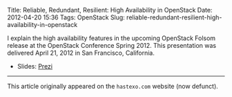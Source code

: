 Title: Reliable, Redundant, Resilient: High Availability in OpenStack
Date: 2012-04-20 15:36
Tags: OpenStack
Slug: reliable-redundant-resilient-high-availability-in-openstack

I explain the high availability features in the upcoming OpenStack
Folsom release at the OpenStack Conference Spring 2012. This
presentation was delivered April 21, 2012 in San Francisco,
California.

<!--break-->

* Slides: [Prezi](https://prezi.com/embed/gxaohiwl46z2/"></)


* * *

This article originally appeared on the `hastexo.com` website (now defunct).
